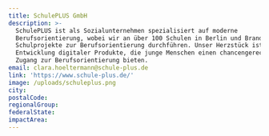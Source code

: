 ```yaml
---
title: SchulePLUS GmbH
description: >-
  SchulePLUS ist als Sozialunternehmen spezialisiert auf moderne
  Berufsorientierung, wobei wir an über 100 Schulen in Berlin und Brandenburg
  Schulprojekte zur Berufsorientierung durchführen. Unser Herzstück ist die
  Entwicklung digitaler Produkte, die junge Menschen einen chancengerechten
  Zugang zur Berufsorientierung bieten.
email: clara.hoeltermann@schule-plus.de
link: 'https://www.schule-plus.de/'
image: /uploads/schuleplus.png
city:
postalCode:
regionalGroup:
federalState:
impactArea:
---
```


